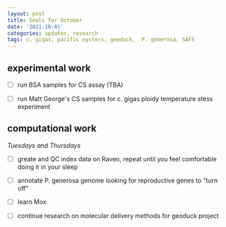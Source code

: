 ```yaml
---
layout: post
title: Goals for October
date: '2021-10-01'
categories: updates, research
tags: c. gigas, pacific oysters, geoduck,  P. generosa, SAFS
---
```


## experimental work

- [ ] run BSA samples for CS assay (TBA)

- [ ] run Matt George's CS samples for c. gigas ploidy temperature stess experiment 

## computational work
*Tuesdays and Thursdays*

- [ ] greate and QC index data on Raven, repeat until you feel comfortable doing it in your sleep

- [ ] annotate P. generosa genome looking for reproductive genes to "turn off"

- [ ] learn Mox

- [ ] continue research on molecular delivery methods for geoduck project 

 


